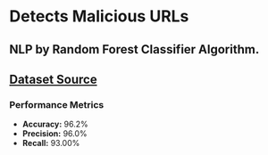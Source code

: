 # Detects Malicious URLs 
## NLP by Random Forest Classifier Algorithm.

## [Dataset Source](https://www.kaggle.com/datasets/sid321axn/malicious-urls-dataset)

### Performance Metrics

- **Accuracy:** 96.2%
- **Precision:** 96.0%
- **Recall:** 93.00%
